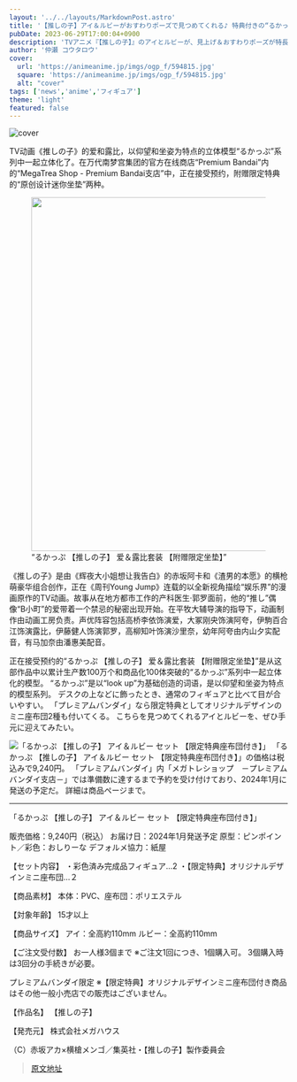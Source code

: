 ```yaml
---
layout: '../../layouts/MarkdownPost.astro'
title: '【推しの子】アイ＆ルビーがおすわりポーズで見つめてくれる♪ 特典付きの“るかっぷ”フィギュア登場'
pubDate: 2023-06-29T17:00:04+0900
description: 'TVアニメ『【推しの子】』のアイとルビーが、見上げ＆おすわりポーズが特長のフィギュア「るかっぷ」シリーズからセットで立体化された。「メガトレショップ　－プレミアムバンダイ支店－」にて、限定特典の「オリジナルデザインミニ座布団」2種付きで予約受付中だ。'
author: '仲瀬 コウタロウ'
cover:
  url: 'https://animeanime.jp/imgs/ogp_f/594815.jpg'
  square: 'https://animeanime.jp/imgs/ogp_f/594815.jpg'
  alt: "cover"
tags: ['news','anime','フィギュア']
theme: 'light'
featured: false
---
```


![cover](https://animeanime.jp/imgs/ogp_f/594815.jpg)

TV动画《推しの子》的爱和露比，以仰望和坐姿为特点的立体模型“るかっぷ”系列中一起立体化了。在万代南梦宫集团的官方在线商店“Premium Bandai”内的“MegaTrea Shop - Premium Bandai支店”中，正在接受预约，附赠限定特典的“原创设计迷你坐垫”两种。</p><figure class="ctms-editor-image"><img src="https://animeanime.jp/imgs/zoom/594812.jpg" class="inline-article-image" width="640" height="640"><figcaption>“るかっぷ 【推しの子】 爱＆露比套装 【附赠限定坐垫】”</figcaption></figure><p>《推しの子》是由《辉夜大小姐想让我告白》的赤坂阿卡和《渣男的本愿》的横枪萌豪华组合创作，正在《周刊Young Jump》连载的以全新视角描绘“娱乐界”的漫画原作的TV动画。故事从在地方都市工作的产科医生·郭罗面前，他的“推し”偶像“B小町”的爱带着一个禁忌的秘密出现开始。在平牧大辅导演的指导下，动画制作由动画工房负责。声优阵容包括高桥李依饰演爱，大冢刚央饰演阿夸，伊駒百合江饰演露比，伊藤健人饰演郭罗，高柳知叶饰演沙里奈，幼年阿夸由内山夕实配音，有马加奈由潘惠美配音。</p><p>正在接受预约的“るかっぷ 【推しの子】 爱＆露比套装 【附赠限定坐垫】”是从这部作品中以累计生产数100万个和商品化100体突破的“るかっぷ”系列中一起立体化的模型。 “るかっぷ”是以“look up”为基础创造的词语，是以仰望和坐姿为特点的模型系列。
デスクの上などに飾ったとき、通常のフィギュアと比べて目が合いやすい。 「プレミアムバンダイ」なら限定特典としてオリジナルデザインのミニ座布団2種も付いてくる。 こちらを見つめてくれるアイとルビーを、ぜひ手元に迎えてみたい。

![「るかっぷ 【推しの子】 アイ＆ルビー セット 【限定特典座布団付き】」](https://animeanime.jp/imgs/zoom/594814.jpg)
「るかっぷ 【推しの子】 アイ＆ルビー セット 【限定特典座布団付き】」の価格は税込みで9,240円。 「プレミアムバンダイ」内「メガトレショップ　－プレミアムバンダイ支店－」では準備数に達するまで予約を受け付けており、2024年1月に発送の予定だ。 詳細は商品ページまで。

---

「るかっぷ 【推しの子】 アイ＆ルビー セット 【限定特典座布団付き】」

販売価格：9,240円（税込）
お届け日：2024年1月発送予定
原型：ピンポイント／彩色：おしりーな
デフォルメ協力：紙屋

【セット内容】
・彩色済み完成品フィギュア…2
・【限定特典】オリジナルデザインミニ座布団…２

【商品素材】
本体：PVC、座布団：ポリエステル

【対象年齢】
15才以上

【商品サイズ】
アイ：全高約110mm
ルビー：全高約110mm

【ご注文受付数】
お一人様3個まで
※ご注文1回につき、1個購入可。 3個購入時は3回分の手続きが必要。

プレミアムバンダイ限定
※【限定特典】オリジナルデザインミニ座布団付き商品はその他一般小売店での販売はございません。

【作品名】
【推しの子】

【発売元】
株式会社メガハウス

（C）赤坂アカ×横槍メンゴ／集英社・【推しの子】製作委員会

>[原文地址](https://animeanime.jp/article/2023/06/29/78246.html)  